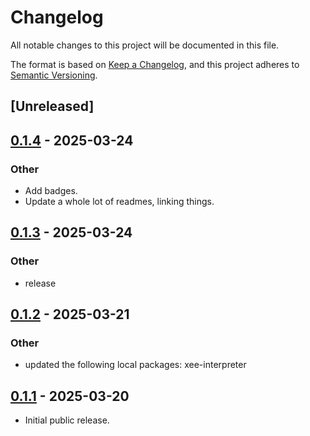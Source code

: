 # Changelog

All notable changes to this project will be documented in this file.

The format is based on [Keep a Changelog](https://keepachangelog.com/en/1.0.0/),
and this project adheres to [Semantic Versioning](https://semver.org/spec/v2.0.0.html).

## [Unreleased]

## [0.1.4](https://github.com/Paligo/xee/compare/xee-xpath-compiler-v0.1.3...xee-xpath-compiler-v0.1.4) - 2025-03-24

### Other

- Add badges.
- Update a whole lot of readmes, linking things.

## [0.1.3](https://github.com/Paligo/xee/compare/xee-xpath-compiler-v0.1.2...xee-xpath-compiler-v0.1.3) - 2025-03-24

### Other

- release

## [0.1.2](https://github.com/Paligo/xee/compare/xee-xpath-compiler-v0.1.1...xee-xpath-compiler-v0.1.2) - 2025-03-21

### Other

- updated the following local packages: xee-interpreter

## [0.1.1](https://github.com/Paligo/xee/releases/tag/xee-xpath-compiler-v0.1.1) - 2025-03-20

- Initial public release.